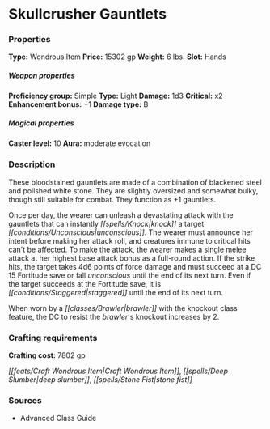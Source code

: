 ﻿---
Title: "Skullcrusher Gauntlets"
Type: "Wondrous Item"
Price: "15302 gp"
Weight: "6 lbs."
Slot: "Hands"
Proficiency group: "Simple"
Weapon properties Type: "Light"
Damage: "1d3"
Critical: "x2"
Enhancement bonus: "+1"
Damage type: "B"
Caster level: "10"
Aura: "moderate evocation"
Description: |
  "These bloodstained gauntlets are made of a combination of blackened steel and polished white stone. They are slightly oversized and somewhat bulky, though still suitable for combat. They function as _+1 gauntlets_.
  Once per day, the wearer can unleash a devastating attack with the gauntlets that can instantly knock a target unconscious. The wearer must announce her intent before making her attack roll, and creatures immune to critical hits can't be affected. To make the attack, the wearer makes a single melee attack at her highest base attack bonus as a full-round action. If the strike hits, the target takes 4d6 points of force damage and must succeed at a DC 15 Fortitude save or fall unconscious until the end of its next turn. Even if the target succeeds at the Fortitude save, it is staggered until the end of its next turn.
  When worn by a brawler with the knockout class feature, the DC to resist the brawler's knockout increases by 2."
Crafting cost: "7802 gp"
Sources: "['Advanced Class Guide']"
---

# Skullcrusher Gauntlets

### Properties

**Type:** Wondrous Item **Price:** 15302 gp **Weight:** 6 lbs. **Slot:** Hands

##### Weapon properties

**Proficiency group:** Simple **Type:** Light **Damage:** 1d3 **Critical:** x2 **Enhancement bonus:** +1 **Damage type:** B

##### Magical properties

**Caster level:** 10 **Aura:** moderate evocation

### Description

These bloodstained gauntlets are made of a combination of blackened steel and polished white stone. They are slightly oversized and somewhat bulky, though still suitable for combat. They function as +1 gauntlets.

Once per day, the wearer can unleash a devastating attack with the gauntlets that can instantly _[[spells/Knock|knock]]_ a target _[[conditions/Unconscious|unconscious]]_. The wearer must announce her intent before making her attack roll, and creatures immune to critical hits can't be affected. To make the attack, the wearer makes a single melee attack at her highest base attack bonus as a full-round action. If the strike hits, the target takes 4d6 points of force damage and must succeed at a DC 15 Fortitude save or fall _unconscious_ until the end of its next turn. Even if the target succeeds at the Fortitude save, it is _[[conditions/Staggered|staggered]]_ until the end of its next turn.

When worn by a _[[classes/Brawler|brawler]]_ with the knockout class feature, the DC to resist the _brawler_'s knockout increases by 2.

### Crafting requirements

**Crafting cost:** 7802 gp

_[[feats/Craft Wondrous Item|Craft Wondrous Item]]_, _[[spells/Deep Slumber|deep slumber]]_, _[[spells/Stone Fist|stone fist]]_

### Sources

* Advanced Class Guide